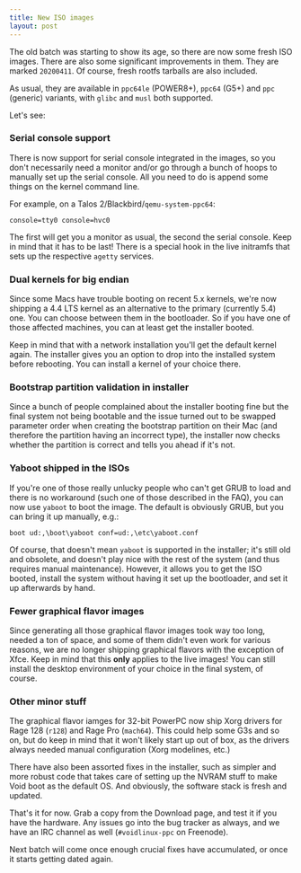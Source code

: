 ```yaml
---
title: New ISO images
layout: post
---
```


The old batch was starting to show its age, so there are now some fresh ISO
images. There are also some significant improvements in them. They are marked
`20200411`. Of course, fresh rootfs tarballs are also included.

As usual, they are available in `ppc64le` (POWER8+), `ppc64` (G5+) and `ppc`
(generic) variants, with `glibc` and `musl` both supported.

Let's see:

### Serial console support

There is now support for serial console integrated in the images, so you don't
necessarily need a monitor and/or go through a bunch of hoops to manually set
up the serial console. All you need to do is append some things on the kernel
command line.

For example, on a Talos 2/Blackbird/`qemu-system-ppc64`:

```
console=tty0 console=hvc0
```

The first will get you a monitor as usual, the second the serial console.
Keep in mind that it has to be last! There is a special hook in the live
initramfs that sets up the respective `agetty` services.

### Dual kernels for big endian

Since some Macs have trouble booting on recent 5.x kernels, we're now shipping
a 4.4 LTS kernel as an alternative to the primary (currently 5.4) one. You
can choose between them in the bootloader. So if you have one of those
affected machines, you can at least get the installer booted.

Keep in mind that with a network installation you'll get the default kernel
again. The installer gives you an option to drop into the installed system
before rebooting. You can install a kernel of your choice there.

### Bootstrap partition validation in installer

Since a bunch of people complained about the installer booting fine but the
final system not being bootable and the issue turned out to be swapped
parameter order when creating the bootstrap partition on their Mac (and
therefore the partition having an incorrect type), the installer now checks
whether the partition is correct and tells you ahead if it's not.

### Yaboot shipped in the ISOs

If you're one of those really unlucky people who can't get GRUB to load and
there is no workaround (such one of those described in the FAQ), you can now
use `yaboot` to boot the image. The default is obviously GRUB, but you can
bring it up manually, e.g.:

```
boot ud:,\boot\yaboot conf=ud:,\etc\yaboot.conf
```

Of course, that doesn't mean `yaboot` is supported in the installer; it's still
old and obsolete, and doesn't play nice with the rest of the system (and thus
requires manual maintenance). However, it allows you to get the ISO booted,
install the system without having it set up the bootloader, and set it up
afterwards by hand.

### Fewer graphical flavor images

Since generating all those graphical flavor images took way too long, needed
a ton of space, and some of them didn't even work for various reasons, we are
no longer shipping graphical flavors with the exception of Xfce. Keep in mind
that this **only** applies to the live images! You can still install the
desktop environment of your choice in the final system, of course.

### Other minor stuff

The graphical flavor iamges for 32-bit PowerPC now ship Xorg drivers for
Rage 128 (`r128`) and Rage Pro (`mach64`). This could help some G3s and
so on, but do keep in mind that it won't likely start up out of box, as the
drivers always needed manual configuration (Xorg modelines, etc.)

There have also been assorted fixes in the installer, such as simpler and
more robust code that takes care of setting up the NVRAM stuff to make Void
boot as the default OS. And obviously, the software stack is fresh and updated.

That's it for now. Grab a copy from the Download page, and test it if you have
the hardware. Any issues go into the bug tracker as always, and we have an IRC
channel as well (`#voidlinux-ppc` on Freenode).

Next batch will come once enough crucial fixes have accumulated, or once it
starts getting dated again.
